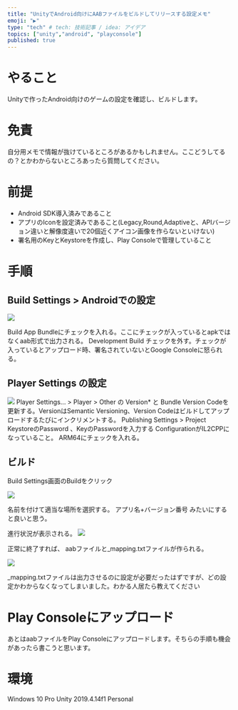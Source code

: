 ```yaml
---
title: "UnityでAndroid向けにAABファイルをビルドしてリリースする設定メモ"
emoji: "▶"
type: "tech" # tech: 技術記事 / idea: アイデア
topics: ["unity","android", "playconsole"]
published: true
---
```


やること
=====

Unityで作ったAndroid向けのゲームの設定を確認し、ビルドします。

免責
====

自分用メモで情報が抜けているところがあるかもしれません。ここどうしてるの？とかわからないところあったら質問してください。


前提
====

 - Android SDK導入済みであること
 - アプリのIconを設定済みであること(Legacy,Round,Adaptiveと、APIバージョン違いと解像度違いで20個近くアイコン画像を作らないといけない)
 - 署名用のKeyとKeystoreを作成し、Play Consoleで管理していること

手順
====

Build Settings > Androidでの設定
----

![](https://storage.googleapis.com/zenn-user-upload/br3kn37gp6dtqjambr9z7sgiqiy8)

Build App Bundleにチェックを入れる。ここにチェックが入っているとapkではなくaab形式で出力される。
Development Build チェックを外す。チェックが入っているとアップロード時、署名されていないとGoogle Consoleに怒られる。

Player Settings の設定
----

![](https://storage.googleapis.com/zenn-user-upload/jkcclwtkegry6hgdaj8tfwyibqg1)
Player Settings... > Player > Other の Version* と Bundle Version Codeを更新する。VersionはSemantic Versioning、Version Codeはビルドしてアップロードするたびにインクリメントする。
Publishing Settings > Project KeystoreのPassword 、KeyのPasswordを入力する
ConfigurationがIL2CPPになっていること。
ARM64にチェックを入れる。

ビルド
----

Build Settings画面のBuildをクリック

![](https://storage.googleapis.com/zenn-user-upload/knlb9c9f1mw8mr8urux2tok9e43l)

名前を付けて適当な場所を選択する。
アプリ名+バージョン番号 みたいにすると良いと思う。

進行状況が表示される。
![](https://storage.googleapis.com/zenn-user-upload/zi7xux0g0e15tyj82h0m8ngjqk8f)

正常に終了すれば、 aabファイルと_mapping.txtファイルが作られる。

![](https://storage.googleapis.com/zenn-user-upload/ew2ueqbzwv4n2n42l641utj2sug7)

_mapping.txtファイルは出力させるのに設定が必要だったはずですが、どの設定かわからなくなってしまいました。わかる人居たら教えてください

Play Consoleにアップロード
====

あとはaabファイルをPlay Consoleにアップロードします。そちらの手順も機会があったら書こうと思います。

環境
====

Windows 10 Pro
Unity 2019.4.14f1 Personal